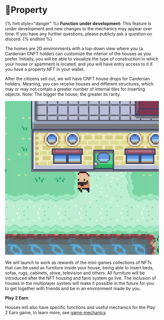 # 🏡Property

{% hint style="danger" %}
**Function under development:** This feature is under development and new changes to the mechanics may appear over time. If you have any further questions, please publicly ask a question on discord.
{% endhint %}

The homes are 2D environments with a top-down view where you (a Cardenian CNFT holder) can customize the interior of the houses as you prefer. Initially, you will be able to visualize the type of construction in which your house or apartment is located, and you will have entry access to it if you have a property NFT in your wallet.

After the citizens sell out, we will have CNFT house drops for Cardenian holders. Meaning, you can receive houses and different structures, which may or may not contain a greater number of internal tiles for inserting objects. Note: The bigger the house; the greater its rarity.

![Housing Lobby test with common assets and no citizen animation TEST AND DEBUG FOOTAGE](<../../.gitbook/assets/housing cardenia.webp>)

We will launch to work as rewards of the mini-games collections of NFTs that can be used as furniture inside your house, being able to insert beds, sofas, rugs, cabinets, stove, television and others. All furniture will be introduced after the NFT housing and farm system go live. The inclusion of houses in the multiplayer system will make it possible in the future for you to get together with friends and be in an environment made by you.

**Play 2 Earn**

Houses will also have specific functions and useful mechanics for the Play 2 Earn game, to learn more, see [game-mechanics](../../play-2-earn/game-mechanics/ "mention")
